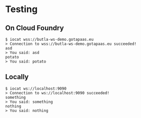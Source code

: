 # Testing

## On Cloud Foundry
	$ iocat wss://butla-ws-demo.gotapaas.eu
	> Connection to wss://butla-ws-demo.gotapaas.eu succeeded!
	asd
	> You said: asd
	potato
	> You said: potato

## Locally
	$ iocat ws://localhost:9090
	> Connection to ws://localhost:9090 succeeded!
	something
	> You said: something
	nothing
	> You said: nothing
